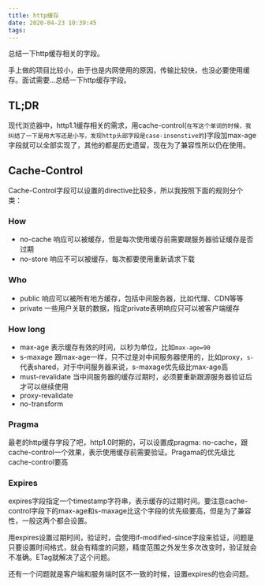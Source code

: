 ```yaml
---
title: http缓存
date: 2020-04-23 10:39:45
tags:
---
```


总结一下http缓存相关的字段。
<!-- more -->

手上做的项目比较小，由于也是内网使用的原因，传输比较快，也没必要使用缓存。面试需要...总结一下http缓存字段。

## TL;DR
现代浏览器中，http1.1缓存相关的需求，用cache-control(`在写这个单词的时候，我纠结了一下是用大写还是小写，发现http头部字段是case-insenstive的`)字段加max-age字段就可以全部实现了，其他的都是历史遗留，现在为了兼容性所以仍在使用。

## Cache-Control
Cache-Control字段可以设置的directive比较多，所以我按照下面的规则分个类：

### How
- no-cache 响应可以被缓存，但是每次使用缓存前需要跟服务器验证缓存是否过期
- no-store 响应不可以被缓存，每次都要使用重新请求下载

### Who
- public 响应可以被所有地方缓存，包括中间服务器，比如代理、CDN等等
- private 一些用户关联的数据，指定private表明响应只可以被客户端缓存

### How long
- max-age 表示缓存有效的时间，以秒为单位，比如`max-age=90`
- s-maxage 跟max-age一样，只不过是对中间服务器使用的，比如proxy，`s-`代表shared，对于中间服务器来说，s-maxage优先级比max-age高
- must-revalidate 当中间服务器的缓存过期时，必须要重新跟源服务器验证后才可以继续使用
- proxy-revalidate
- no-transform

### Pragma
最老的http缓存字段了吧，http1.0时期的，可以设置成pragma: no-cache，跟cache-control一个效果，表示使用缓存前需要验证。Pragama的优先级比cache-control要高

### Expires
expires字段指定一个timestamp字符串，表示缓存的过期时间。要注意cache-control字段下的max-age和s-maxage比这个字段的优先级要高，但是为了兼容性，一般这两个都会设置。

用expires设置过期时间，验证时，会使用if-modified-since字段来验证，问题是只要设置时间格式，就会有精度的问题，精度范围之外发生多次改变时，验证就会不准确。ETag就解决了这个问题。

还有一个问题就是客户端和服务端时区不一致的时候，设置expires的也会问题。